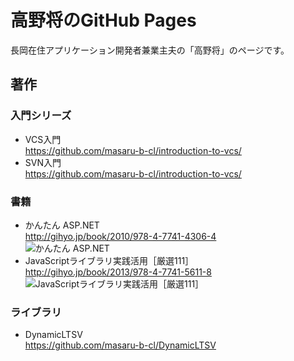 高野将のGitHub Pages
=====================

長岡在住アプリケーション開発者兼業主夫の「高野将」のページです。

## 著作
### 入門シリーズ
- VCS入門  
  <https://github.com/masaru-b-cl/introduction-to-vcs/>
- SVN入門  
  <https://github.com/masaru-b-cl/introduction-to-vcs/>

### 書籍
- かんたん ASP.NET  
  <http://gihyo.jp/book/2010/978-4-7741-4306-4>  
  ![かんたん ASP.NET](http://image.gihyo.co.jp/assets/images/cover/2010/9784774143064.jpg)
- JavaScriptライブラリ実践活用［厳選111］  
  <http://gihyo.jp/book/2013/978-4-7741-5611-8>  
  ![JavaScriptライブラリ実践活用［厳選111］](http://image.gihyo.co.jp/assets/images/cover/2013/9784774156118.jpg)

### ライブラリ
- DynamicLTSV  
  <https://github.com/masaru-b-cl/DynamicLTSV>
